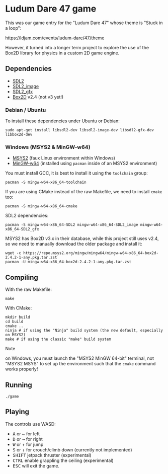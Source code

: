 # Ludum Dare 47 game

This was our game entry for the "Ludum Dare 47" whose theme is "Stuck in a loop":

https://ldjam.com/events/ludum-dare/47/theme

However, it turned into a longer term project to explore the use of the Box2D library for physics in a custom 2D game engine.

## Dependencies

* [SDL2](https://www.libsdl.org/)
* [SDL2_image](https://www.libsdl.org/projects/SDL_image/)
* [SDL2_gfx](https://www.ferzkopp.net/wordpress/2016/01/02/sdl_gfx-sdl2_gfx/)
* [Box2D](https://box2d.org/) v2.4 (not v3 yet!)

### Debian / Ubuntu

To install these dependencies under Ubuntu or Debian:

```
sudo apt-get install libsdl2-dev libsdl2-image-dev libsdl2-gfx-dev libbox2d-dev
```

### Windows (MSYS2 &amp; MinGW-w64)

* [MSYS2](https://www.msys2.org/) (faux Linux environment within Windows)
* [MinGW-w64](https://www.mingw-w64.org/) (installed using `pacman` inside of an MSYS2 environment)

You must install GCC, it is best to install it using the `toolchain` group:

```
pacman -S mingw-w64-x86_64-toolchain
```

If you are using CMake instead of the raw Makefile, we need to install `cmake` too:

```
pacman -S mingw-w64-x86_64-cmake
```

SDL2 dependencies:

```
pacman -S mingw-w64-x86_64-SDL2 mingw-w64-x86_64-SDL2_image mingw-w64-x86_64-SDL2_gfx
```

MSYS2 has Box2D v3.x in their database, while this project still uses v2.4, so we need to manually download the older package and install it:

```
wget -c https://repo.msys2.org/mingw/mingw64/mingw-w64-x86_64-box2d-2.4.2-1-any.pkg.tar.zst
pacman -U mingw-w64-x86_64-box2d-2.4.2-1-any.pkg.tar.zst
```

## Compiling

With the raw Makefile:

```
make
```

With CMake:

```
mkdir build
cd build
cmake ..
ninja # if using the "Ninja" build system (the new default, especially on MSYS2)
make # if using the classic "make" build system
```

> [!NOTE]
> on Windows, you must launch the "MSYS2 MinGW 64-bit" terminal, not "MSYS2 MSYS" to set up the environment such that the `cmake` command works properly!

## Running

```
./game
```

## Playing

The controls use WASD:
* <kbd>A</kbd> or <kbd>&#8592;</kbd> for left
* <kbd>D</kbd> or <kbd>&#8594;</kbd> for right
* <kbd>W</kbd> or <kbd>&#8593;</kbd> for jump
* <kbd>S</kbd> or <kbd>&#8595;</kbd> for crouch/climb down (currently not implemented)
* <kbd>SHIFT</kbd> jetpack thruster (experimental)
* <kbd>CTRL</kbd> enable grappling the ceiling (experimental)
* <kbd>ESC</kbd> will exit the game.
